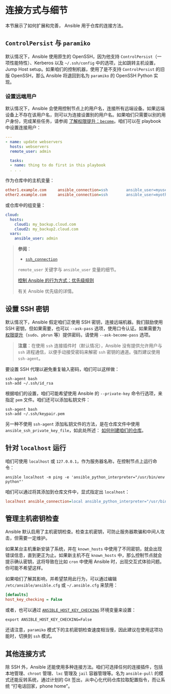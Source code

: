 # 连接方式与细节

本节展示了如何扩展和完善， Ansible 用于仓库的连接方法。


## `ControlPersist` 与 `paramiko`

默认情况下，Ansible 使用原生的 OpenSSH，因为他支持 `ControlPersist`（一项性能特性）、Kerberos 以及 `~/.ssh/config` 中的选项，比如跳转主机设置，Jump Host setup。如果咱们的控制机器，使用了是不支持 `ControlPersist` 的旧版 OpenSSH，那么 Ansible 将退回到名为 `paramiko` 的 OpenSSH Python 实现。


### 设置远端用户

默认情况下，Ansible 会使用控制节点上的用户名，连接所有远端设备。如果远端设备上不存在该用户名，则可以为连接设置别的用户名。如果咱们只需要以别的用户身份，完成某些任务，请参阅 [了解权限提升：`become`](playbooks.md)。咱们可以在 playbook 中设置连接用户：


```yaml
---
- name: update webservers
  hosts: webservers
  remote_user: admin

  tasks:
  - name: thing to do first in this playbook
  . . .
```

作为仓库中的主机变量：

```ini
other1.example.com     ansible_connection=ssh        ansible_user=myuser
other2.example.com     ansible_connection=ssh        ansible_user=myotheruser
```

或仓库中的组变量：


```yaml
cloud:
  hosts:
    cloud1: my_backup.cloud.com
    cloud2: my_backup2.cloud.com
  vars:
    ansible_user: admin
```

> **参阅**：
>
> - [`ssh_connection`](../collections/ansible_builtin.md)
>
> `remote_user` 关键字与 `ansible_user` 变量的细节。
>
> [控制 Ansible 的行为方式：优先级规则](../refs/precedence.md)
>
> 有关 Ansible 优先级的详情。


## 设置 SSH 密钥


默认情况下，Ansible 假定咱们正使用 SSH 密钥，连接远端机器。我们鼓励使用 SSH 密钥，但如果需要，也可以 `--ask-pass` 选项，使用口令认证。如果需要为 [权限提升](playbooks.md)（`sudo`、`pbrun` 等）提供密码，请使用 `--ask-become-pass` 选项。


> **注意**：在使用 `ssh` 连接插件时（默认情况），Ansible 没有提供允许用户与 `ssh` 进程通信，以便手动接受密码来解密 `ssh` 密钥的通道。强烈建议使用 `ssh-agent`。


要设置 SSH 代理以避免重复输入密码，咱们可以这样做：

```console
ssh-agent bash
ssh-add ~/.ssh/id_rsa
```

根据咱们的设置，咱们可能希望使用 Ansible 的 `--private-key` 命令行选项，来指定 `pem` 文件。咱们还可以添加私钥文件：

```console
ssh-agent bash
ssh-add ~/.ssh/keypair.pem
```

另一种不使用 `ssh-agent` 添加私钥文件的方法，是在仓库文件中使用 `ansible_ssh_private_key_file`，如此处所述： [如何创建咱们的仓库](inventories_building.md#ansible_ssh_private_key_file)。


## 针对 `localhost` 运行


咱们可使用 `localhost` 或 `127.0.0.1`，作为服务器名称，在控制节点上运行命令：


```console
ansible localhost -m ping -e 'ansible_python_interpreter="/usr/bin/env python"'
```

咱们可以通过将其添加到仓库文件中，显式指定出 `localhost`：


```ini
localhost ansible_connection=local ansible_python_interpreter="/usr/bin/env python"
```


## 管理主机密钥检查


Ansible 默认启用了主机密钥检查。检查主机密钥，可防止服务器欺骗和中间人攻击，但需要一定维护。


如果某台主机重新安装了系统，并在 `known_hosts` 中使用了不同密钥，就会出现错误信息，直到更正为止。如果新主机不在 `known_hosts` 中，那么控制节点就会提示确认密钥，这将导致在比如 `cron` 中使用 Ansible 时，出现交互式体验问题。你可能不希望这样。


如果咱们了解其影响，并希望禁用此行为，可以通过编辑 `/etc/ansible/ansible.cfg` 或 `~/.ansible.cfg` 来禁用：


```ini
[defaults]
host_key_checking = False
```

或者，也可以通过 [`ANSIBLE_HOST_KEY_CHECKING`](../refs/config.md) 环境变量来设置：


```console
export ANSIBLE_HOST_KEY_CHECKING=False
```


还请注意，`paramiko` 模式下的主机密钥检查速度相当慢，因此建议在使用这项功能时，切换到 `ssh` 模式。



## 其他连接方式


除 SSH 外，Ansible 还能使用多种连接方法。咱们可选择任何的连接插件，包括本地管理、`chroot` 管理、`lxc` 管理及 `jail` 容器管理等。名为 `ansible-pull` 的模式还能反转系统，通过计划的 Git 签出，从中心化代码仓库拉取配置指令，而让系统 “打电话回家，phone home”。
